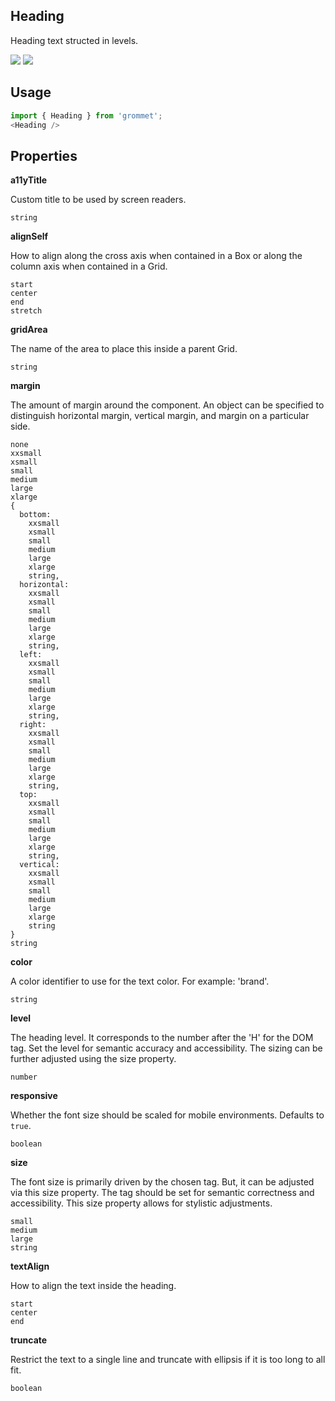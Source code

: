 ## Heading
Heading text structed in levels.

[![](https://cdn-images-1.medium.com/fit/c/120/120/1*TD1P0HtIH9zF0UEH28zYtw.png)](https://storybook.grommet.io/?selectedKind=Heading&full=0&addons=0&stories=1&panelRight=0) [![](https://codesandbox.io/static/img/play-codesandbox.svg)](https://codesandbox.io/s/github/grommet/grommet-sandbox?initialpath=heading&module=%2Fsrc%2FHeading.js)
## Usage

```javascript
import { Heading } from 'grommet';
<Heading />
```

## Properties

**a11yTitle**

Custom title to be used by screen readers.

```
string
```

**alignSelf**

How to align along the cross axis when contained in
      a Box or along the column axis when contained in a Grid.

```
start
center
end
stretch
```

**gridArea**

The name of the area to place
    this inside a parent Grid.

```
string
```

**margin**

The amount of margin around the component. An object can
      be specified to distinguish horizontal margin, vertical margin, and
      margin on a particular side.

```
none
xxsmall
xsmall
small
medium
large
xlarge
{
  bottom: 
    xxsmall
    xsmall
    small
    medium
    large
    xlarge
    string,
  horizontal: 
    xxsmall
    xsmall
    small
    medium
    large
    xlarge
    string,
  left: 
    xxsmall
    xsmall
    small
    medium
    large
    xlarge
    string,
  right: 
    xxsmall
    xsmall
    small
    medium
    large
    xlarge
    string,
  top: 
    xxsmall
    xsmall
    small
    medium
    large
    xlarge
    string,
  vertical: 
    xxsmall
    xsmall
    small
    medium
    large
    xlarge
    string
}
string
```

**color**

A color identifier to use for the text color. For example:
      'brand'.

```
string
```

**level**

The heading level. It corresponds to the number after the 'H' for
the DOM tag. Set the level for semantic accuracy and accessibility.
The sizing can be further adjusted using the size property.

```
number
```

**responsive**

Whether the font size should be scaled for
      mobile environments. Defaults to `true`.

```
boolean
```

**size**

The font size is primarily driven by the chosen tag. But, it can
be adjusted via this size property. The tag should be set for semantic
correctness and accessibility. This size property allows for stylistic
adjustments.

```
small
medium
large
string
```

**textAlign**

How to align the text inside the heading.

```
start
center
end
```

**truncate**

Restrict the text to a single line and truncate with ellipsis if it
is too long to all fit.

```
boolean
```
  